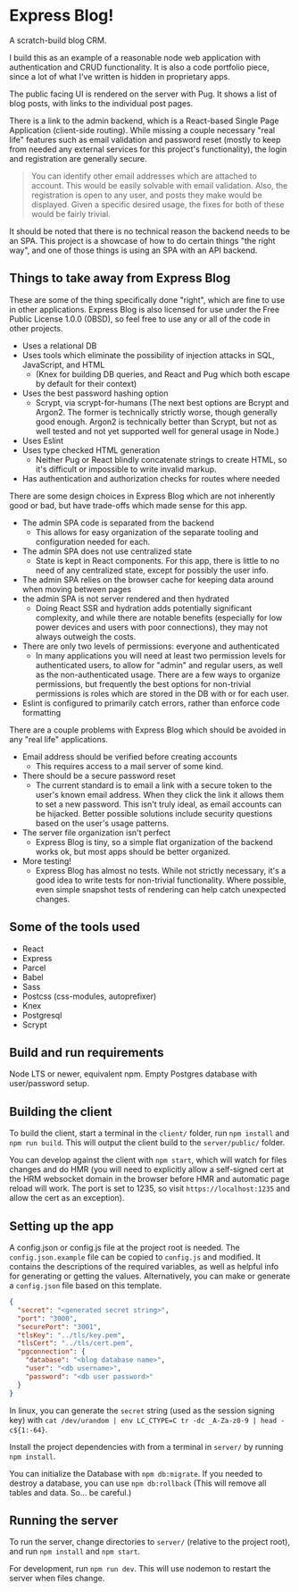 # Express Blog!
A scratch-build blog CRM.

I build this as an example of a reasonable node web application with authentication and CRUD functionality. It is also a code portfolio piece, since a lot of what I've written is hidden in proprietary apps.

The public facing UI is rendered on the server with Pug. It shows a list of blog posts, with links to the individual post pages.

There is a link to the admin backend, which is a React-based Single Page Application (client-side routing). While missing a couple necessary "real life" features such as email validation and password reset (mostly to keep from needed any external services for this project's functionality), the login and registration are generally secure.

> You can identify other email addresses which are attached to account. This would be easily solvable with email validation. Also, the registration is open to any user, and posts they make would be displayed. Given a specific desired usage, the fixes for both of these would be fairly trivial.

It should be noted that there is no technical reason the backend needs to be an SPA. This project is a showcase of how to do certain things "the right way", and one of those things is using an SPA with an API backend.

## Things to take away from Express Blog

These are some of the thing specifically done "right", which are fine to use in other applications. Express Blog is also licensed for use under the Free Public License 1.0.0 (0BSD), so feel free to use any or all of the code in other projects.

- Uses a relational DB
- Uses tools which eliminate the possibility of injection attacks in SQL, JavaScript, and HTML
  - (Knex for building DB queries, and React and Pug which both escape by default for their context)
- Uses the best password hashing option
  - Scrypt, via scrypt-for-humans (The next best options are Bcrypt and Argon2. The former is technically strictly worse, though generally good enough. Argon2 is technically better than Scrypt, but not as well tested and not yet supported well for general usage in Node.)
- Uses Eslint
- Uses type checked HTML generation
  - Neither Pug or React blindly concatenate strings to create HTML, so it's difficult or impossible to write invalid markup.
- Has authentication and authorization checks for routes where needed

There are some design choices in Express Blog which are not inherently good or bad, but have trade-offs which made sense for this app.

- The admin SPA code is separated from the backend
  - This allows for easy organization of the separate tooling and configuration needed for each.
- The admin SPA does not use centralized state
  - State is kept in React components. For this app, there is little to no need of any centralized state, except for possibly the user info.
- The admin SPA relies on the browser cache for keeping data around when moving between pages
- the admin SPA is not server rendered and then hydrated
  - Doing React SSR and hydration adds potentially significant complexity, and while there are notable benefits (especially for low power devices and users with poor connections), they may not always outweigh the costs.
- There are only two levels of permissions: everyone and authenticated
  - In many applications you will need at least two permission levels for authenticated users, to allow for "admin" and regular users, as well as the non-authenticated usage. There are a few ways to organize permissions, but frequently the best options for non-trivial permissions is roles which are stored in the DB with or for each user.
- Eslint is configured to primarily catch errors, rather than enforce code formatting

There are a couple problems with Express Blog which should be avoided in any "real life" applications.

- Email address should be verified before creating accounts
  - This requires access to a mail server of some kind.
- There should be a secure password reset
  - The current standard is to email a link with a secure token to the user's known email address. When they click the link it allows them to set a new password. This isn't truly ideal, as email accounts can be hijacked. Better possible solutions include security questions based on the user's usage patterns.
- The server file organization isn't perfect
  - Express Blog is tiny, so a simple flat organization of the backend works ok, but most apps should be better organized.
- More testing!
  - Express Blog has almost no tests. While not strictly necessary, it's a good idea to write tests for non-trivial functionality. Where possible, even simple snapshot tests of rendering can help catch unexpected changes.

## Some of the tools used

- React
- Express
- Parcel
- Babel
- Sass
- Postcss (css-modules, autoprefixer)
- Knex
- Postgresql
- Scrypt

## Build and run requirements

Node LTS or newer, equivalent npm. Empty Postgres database with user/password setup.

## Building the client

To build the client, start a terminal in the `client/` folder, run `npm install` and `npm run build`. This will output the client build to the `server/public/` folder.

You can develop against the client with `npm start`, which will watch for files changes and do HMR (you will need to explicitly allow a self-signed cert at the HRM websocket domain in the browser before HMR and automatic page reload will work. The port is set to 1235, so visit `https://localhost:1235` and allow the cert as an exception).

## Setting up the app

A config.json or config.js file at the project root is needed. The `config.json.example` file can be copied to `config.js` and modified. It contains the descriptions of the required variables, as well as helpful info for generating or getting the values. Alternatively, you can make or generate a `config.json` file based on this template.
```json
{
  "secret": "<generated secret string>",
  "port": "3000",
  "securePort": "3001",
  "tlsKey": "../tls/key.pem",
  "tlsCert": "../tls/cert.pem",
  "pgconnection": {
    "database": "<blog database name>",
    "user": "<db username>",
    "password": "<db user password>"
  }
}
```
In linux, you can generate the `secret` string (used as the session signing key) with `cat /dev/urandom | env LC_CTYPE=C tr -dc _A-Za-z0-9 | head -c${1:-64}`.

Install the project dependencies with from a terminal in `server/` by running `npm install`.

You can initialize the Database with `npm db:migrate`. If you needed to destroy a database, you can use `npm db:rollback` (This will remove all tables and data. So... be careful.)

## Running the server

To run the server, change directories to `server/` (relative to the project root), and run `npm install` and `npm start`.

For development, run `npm run dev`. This will use nodemon to restart the server when files change.
